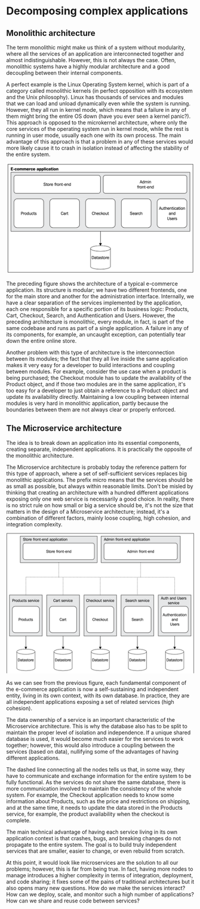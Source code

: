 # Decomposing complex applications

## Monolithic architecture

The term monolithic might make us think of a system without modularity, where all the services of an application are interconnected together and almost indistinguishable. However, this is not always the case. Often, monolithic systems have a highly modular architecture and a good decoupling between their internal components.

A perfect example is the Linux Operating System kernel, which is part of a category called monolithic kernels (in perfect opposition with its ecosystem and the Unix philosophy). Linux has thousands of services and modules that we can load and unload dynamically even while the system is running. However, they all run in kernel mode, which means that a failure in any of them might bring the entire OS down (have you ever seen a kernel panic?). This approach is opposed to the microkernel architecture, where only the core services of the operating system run in kernel mode, while the rest is running in user mode, usually each one with its own process. The main advantage of this approach is that a problem in any of these services would more likely cause it to crash in isolation instead of affecting the stability of the entire system.

![Monolithic](./assets/monolithic.png)

The preceding figure shows the architecture of a typical e-commerce application. Its structure is modular; we have two different frontends, one for the main store and another for the administration interface. Internally, we have a clear separation of the services implemented by the application, each one responsible for a specific portion of its business logic: Products, Cart, Checkout, Search, and Authentication and Users. However, the preceding architecture is monolithic, every module, in fact, is part of the same codebase and runs as part of a single application. A failure in any of its components, for example, an uncaught exception, can potentially tear down the entire online store.

Another problem with this type of architecture is the interconnection between its modules; the fact that they all live inside the same application makes it very easy for a developer to build interactions and coupling between modules. For example, consider the use case when a product is being purchased; the Checkout module has to update the availability of the Product object, and if those two modules are in the same application, it's too easy for a developer to just obtain a reference to a Product object and update its availability directly. Maintaining a low coupling between internal modules is very hard in monolithic application, partly because the boundaries between them are not always clear or properly enforced.

## The Microservice architecture

The idea is to break down an application into its essential components, creating separate, independent applications. It is practically the opposite of the monolithic architecture.

The Microservice architecture is probably today the reference pattern for this type of approach, where a set of self-sufficient services replaces big monolithic applications. The prefix micro means that the services should be as small as possible, but always within reasonable limits. Don't be misled by thinking that creating an architecture with a hundred different applications exposing only one web service is necessarily a good choice. In reality, there is no strict rule on how small or big a service should be, it's not the size that matters in the design of a Microservice architecture; instead, it's a combination of different factors, mainly loose coupling, high cohesion, and integration complexity.

![Microservice](./assets/microservice.png)

As we can see from the previous figure, each fundamental component of the e-commerce application is now a self-sustaining and independent entity, living in its own context, with its own database. In practice, they are all independent applications exposing a set of related services (high cohesion).

The data ownership of a service is an important characteristic of the Microservice architecture. This is why the database also has to be split to maintain the proper level of isolation and independence. If a unique shared database is used, it would become much easier for the services to work together; however, this would also introduce a coupling between the services (based on data), nullifying some of the advantages of having different applications.

The dashed line connecting all the nodes tells us that, in some way, they have to communicate and exchange information for the entire system to be fully functional. As the services do not share the same database, there is more communication involved to maintain the consistency of the whole system. For example, the Checkout application needs to know some information about Products, such as the price and restrictions on shipping, and at the same time, it needs to update the data stored in the Products service, for example, the product availability when the checkout is complete.

The main technical advantage of having each service living in its own application context is that crashes, bugs, and breaking changes do not propagate to the entire system. The goal is to build truly independent services that are smaller, easier to change, or even rebuild from scratch.

At this point, it would look like microservices are the solution to all our problems; however, this is far from being true. In fact, having more nodes to manage introduces a higher complexity in terms of integration, deployment, and code sharing; it fixes some of the pains of traditional architectures but it also opens many new questions. How do we make the services interact? How can we deploy, scale, and monitor such a high number of applications? How can we share and reuse code between services?
